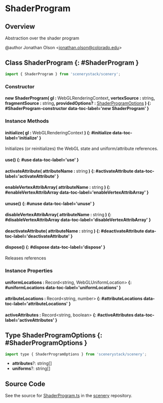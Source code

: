 # ShaderProgram

## Overview

Abstraction over the shader program

@author Jonathan Olson &lt;jonathan.olson@colorado.edu&gt;

## Class ShaderProgram {: #ShaderProgram }


```js
import { ShaderProgram } from 'scenerystack/scenery';
```
### Constructor

#### new ShaderProgram( gl : <span style="font-weight: 400;">WebGLRenderingContext</span>, vertexSource : <span style="font-weight: 400;"><span style="color: hsla(calc(var(--md-hue) + 180deg),80%,40%,1);">string</span></span>, fragmentSource : <span style="font-weight: 400;"><span style="color: hsla(calc(var(--md-hue) + 180deg),80%,40%,1);">string</span></span>, providedOptions? : <span style="font-weight: 400;">[ShaderProgramOptions](../scenery/ShaderProgram.md#ShaderProgramOptions)</span> ) {: #ShaderProgram-constructor data-toc-label='new ShaderProgram' }

### Instance Methods

#### initialize( gl : <span style="font-weight: 400;">WebGLRenderingContext</span> ) {: #initialize data-toc-label='initialize' }

Initializes (or reinitializes) the WebGL state and uniform/attribute references.

#### use() {: #use data-toc-label='use' }

#### activateAttribute( attributeName : <span style="font-weight: 400;"><span style="color: hsla(calc(var(--md-hue) + 180deg),80%,40%,1);">string</span></span> ) {: #activateAttribute data-toc-label='activateAttribute' }

#### enableVertexAttribArray( attributeName : <span style="font-weight: 400;"><span style="color: hsla(calc(var(--md-hue) + 180deg),80%,40%,1);">string</span></span> ) {: #enableVertexAttribArray data-toc-label='enableVertexAttribArray' }

#### unuse() {: #unuse data-toc-label='unuse' }

#### disableVertexAttribArray( attributeName : <span style="font-weight: 400;"><span style="color: hsla(calc(var(--md-hue) + 180deg),80%,40%,1);">string</span></span> ) {: #disableVertexAttribArray data-toc-label='disableVertexAttribArray' }

#### deactivateAttribute( attributeName : <span style="font-weight: 400;"><span style="color: hsla(calc(var(--md-hue) + 180deg),80%,40%,1);">string</span></span> ) {: #deactivateAttribute data-toc-label='deactivateAttribute' }

#### dispose() {: #dispose data-toc-label='dispose' }

Releases references

### Instance Properties

#### uniformLocations : <span style="font-weight: 400;">Record&lt;<span style="color: hsla(calc(var(--md-hue) + 180deg),80%,40%,1);">string</span>, WebGLUniformLocation&gt;</span> {: #uniformLocations data-toc-label='uniformLocations' }

#### attributeLocations : <span style="font-weight: 400;">Record&lt;<span style="color: hsla(calc(var(--md-hue) + 180deg),80%,40%,1);">string</span>, <span style="color: hsla(calc(var(--md-hue) + 180deg),80%,40%,1);">number</span>&gt;</span> {: #attributeLocations data-toc-label='attributeLocations' }

#### activeAttributes : <span style="font-weight: 400;">Record&lt;<span style="color: hsla(calc(var(--md-hue) + 180deg),80%,40%,1);">string</span>, <span style="color: hsla(calc(var(--md-hue) + 180deg),80%,40%,1);">boolean</span>&gt;</span> {: #activeAttributes data-toc-label='activeAttributes' }



## Type ShaderProgramOptions {: #ShaderProgramOptions }


```js
import type { ShaderProgramOptions } from 'scenerystack/scenery';
```


- **attributes**?: <span style="color: hsla(calc(var(--md-hue) + 180deg),80%,40%,1);">string</span>[]
- **uniforms**?: <span style="color: hsla(calc(var(--md-hue) + 180deg),80%,40%,1);">string</span>[]




## Source Code

See the source for [ShaderProgram.ts](https://github.com/phetsims/scenery/blob/main/js/util/ShaderProgram.ts) in the [scenery](https://github.com/phetsims/scenery) repository.
